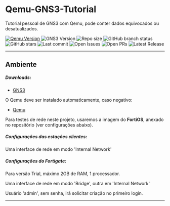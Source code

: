# Qemu-GNS3-Tutorial

Tutorial pessoal de GNS3 com Qemu, pode conter dados equivocados ou desatualizados.

<!--
 " Badges ------------------ {{{
 -->

 <!-- Estes badges só funcionarão quando o repositório do github for público -->
 [![Qemu Version](https://img.shields.io/npm/v/qemu?style=flat&logo=qemu&logoColor=white&label=Qemu)](https://www.qemu.org) ![GNS3 Version](https://img.shields.io/npm/v/gns?style=flat&logo=gns3&label=GNS) ![Repo size](https://img.shields.io/github/repo-size/ernanikern70/Qemu-GNS3-Tutorial?label=Repo%20size&style=flat-round) ![GitHub branch status](https://img.shields.io/github/checks-status/ernanikern70/Qemu-GNS3-Tutorial/main) ![GitHub stars](https://img.shields.io/github/stars/ernanikern70/Qemu-GNS3-Tutorial?label=Stars&style=flat-round&color=yellow) ![Last commit](https://img.shields.io/github/last-commit/ernanikern70/Qemu-GNS3-Tutorial?label=Last%20commit&style=flat-round&color=green) ![Open Issues](https://img.shields.io/github/issues/ernanikern70/Qemu-GNS3-Tutorial?style=flat-round&color=red) ![Open PRs](https://img.shields.io/github/issues-pr/ernanikern70/Qemu-GNS3-Tutorial?style=flat-round&color=orange) ![Latest Release](https://img.shields.io/github/v/release/ernanikern70/Qemu-GNS3-Tutorial?style=flat-round&color=brightgreen) <!-- ![Topics](https://img.shields.io/github/topics/ernanikern70/Qemu-GNS3-Tutorial?style=flat-round&color=purple&cacheSeconds=30) -->

---
<!--
" }}}
-->
<!--
" Ambiente --------------------- {{{
-->
## Ambiente

##### Downloads:  

- [GNS3](https://www.gns3.com/software/download)  

O Qemu deve ser instalado automaticamente, caso negativo: 

- [Qemu](https://www.qemu.org/)  

Para testes de rede neste projeto, usaremos a imagem do __FortiOS__, anexado no repositório (ver configurações abaixo).   

##### Configurações das estações clientes: 

Uma interface de rede em modo 'Internal Network'  

##### Configurações do Fortigate: 

Para versão Trial, máximo 2GB de RAM, 1 processador.  

Uma interface de rede em modo 'Bridge', outra em 'Internal Network'

Usuário 'admin', sem senha, irá solicitar criação no primeiro login.  

---
<!--
" }}}
-->
